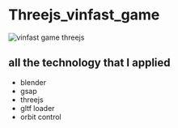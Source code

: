 # Threejs_vinfast_game

![vinfast game threejs](vinfast.gif)

## all the technology that I applied

- blender
- gsap
- threejs
- gltf loader
- orbit control